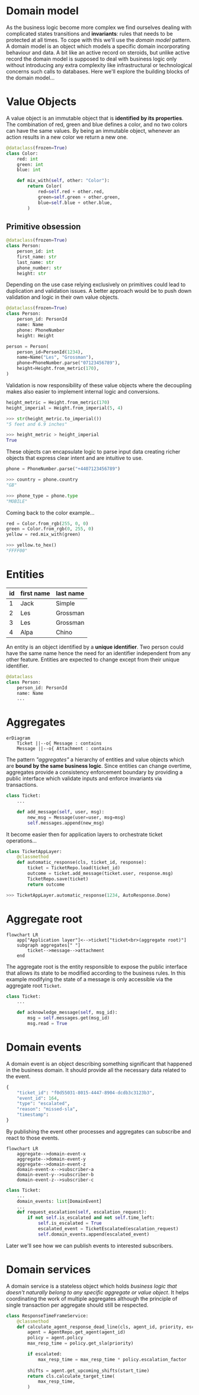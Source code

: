 # Domain model  

As the business logic become more complex we find ourselves dealing with complicated states transitions and **invariants**: rules that needs to be protected at all times. To cope with this we'll use the *domain model* pattern. A domain model is an object which models a specific domain incorporating behaviour and data. A bit like an active record on steroids, but unlike active record the domain model is supposed to deal with business logic only without introducing any extra complexity like infrastructural or technological concerns such calls to databases. Here we'll explore the building blocks of the domain model...  

# Value Objects  

A value object is an immutable object that is **identified by its properties**. The combination of red, green and blue defines a color, and no two colors can have the same values. By being an immutable object, whenever an action results in a new color we return a new one.  

```python
@dataclass(frozen=True)
class Color:
    red: int
    green: int
    blue: int

    def mix_with(self, other: "Color"):
        return Color(
            red=self.red + other.red,
            green=self.green + other.green,
            blue=self.blue + other.blue,
        )        
```

## Primitive obsession  

```python
@dataclass(frozen=True)
class Person:
    person_id: int
    first_name: str
    last_name: str
    phone_number: str
    height: str
```

Depending on the use case relying exclusively on primitives could lead to duplication and validation issues. A better approach would be to push down validation and logic in their own value objects.  

```python
@dataclass(frozen=True)
class Person:
    person_id: PersonId
    name: Name
    phone: PhoneNumber
    height: Height

person = Person(
    person_id=PersonId(1234),
    name=Name("Les", "Grossman"),
    phone=PhoneNumber.parse("07123456789"),
    height=Height.from_metric(170),
)
```

Validation is now responsibility of these value objects where the decoupling makes also easier to implement internal logic and conversions.  

```python
height_metric = Height.from_metric(170)
height_imperial = Height.from_imperial(5, 4)

>>> str(height_metric.to_imperial())
"5 feet and 6.9 inches"

>>> height_metric > height_imperial
True
```

These objects can encapsulate logic to parse input data creating richer objects that express clear intent and are intuitive to use.  

```python
phone = PhoneNumber.parse("+4407123456789")

>>> country = phone.country
"GB"

>>> phone_type = phone.type
"MOBILE"
```

Coming back to the color example...  

```python
red = Color.from_rgb(255, 0, 0)
green = Color.from_rgb(0, 255, 0)
yellow = red.mix_with(green)

>>> yellow.to_hex()
"FFFF00"
```

# Entities  

| id  | first name | last name |
| --- | ---------- | --------- |
| 1   | Jack       | Simple    |
| 2   | Les        | Grossman  |
| 3   | Les        | Grossman  |
| 4   | Alpa       | Chino     |

An entity is an object identified by a **unique identifier**. Two person could have the same name hence the need for an identifier independent from any other feature. Entities are expected to change except from their unique identifier.   

```python
@dataclass
class Person:
    person_id: PersonId
    name: Name
    ...
```

# Aggregates  

```mermaid
erDiagram
    Ticket ||--o{ Message : contains
    Message ||--o{ Attachment : contains
```

The pattern *"aggregates"* a hierarchy of entities and value objects which are **bound by the same business logic**. Since entities can change overtime, aggregates provide a consistency enforcement boundary by providing a public interface which validate inputs and enforce invariants via transactions.  

```python
class Ticket:
    ...

    def add_message(self, user, msg):
        new_msg = Message(user=user, msg=msg)
        self.messages.append(new_msg)
```

It become easier then for application layers to orchestrate ticket operations...  

```python
class TicketAppLayer:
    @classmethod
    def automatic_response(cls, ticket_id, response):
        ticket = TicketRepo.load(ticket_id)
        outcome = ticket.add_message(ticket.user, response.msg)
        TicketRepo.save(ticket)
        return outcome

>>> TicketAppLayer.automatic_response(1234, AutoResponse.Done)
```

# Aggregate root  

```mermaid
flowchart LR
    app["Application layer"]<-->ticket["ticket<br>(aggregate root)"]
    subgraph aggregates[" "]
        ticket-->message-->attachment
    end
```

The aggregate root is the entity responsible to expose the public interface that allows its state to be modified according to the business rules. In this example modifying the state of a message is only accessible via the aggregate root `Ticket`.  

```python
class Ticket:
    ...

    def acknowledge_message(self, msg_id):
        msg = self.messages.get(msg_id)
        msg.read = True
```

# Domain events  

A domain event is an object describing something significant that happened in the business domain. It should provide all the necessary data related to the event.  

```python
{
    "ticket_id": "f0d55031-8015-4447-8904-dcdb3c3123b3",
    "event_id": 164,
    "type": "escalated",
    "reason": "missed-sla",
    "timestamp": 
}
```

By publishing the event other processes and aggregates can subscribe and react to those events.  

```mermaid
flowchart LR
    aggregate-->domain-event-x
    aggregate-->domain-event-y
    aggregate-->domain-event-z
    domain-event-x-->subscriber-a
    domain-event-y-->subscriber-b
    domain-event-z-->subscriber-c
```

```python
class Ticket:
    ...
    domain_events: list[DomainEvent]
    ...
    def request_escalation(self, escalation_request):
        if not self.is_escalated and not self.time_left:
            self.is_escalated = True
            escalated_event = TicketEscalated(escalation_request)
            self.domain_events.append(escalated_event)
```

Later we'll see how we can publish events to interested subscribers.  

# Domain services  

A domain service is a stateless object which holds *business logic that doesn't naturally belong to any specific aggregate or value object*. It helps coordinating the work of multiple aggregates although the principle of single transaction per aggregate should still be respected.  

```python
class ResponseTimeFrameService:
    @classmethod
    def calculate_agent_response_dead_line(cls, agent_id, priority, escalated, start_time):
        agent = AgentRepo.get_agent(agent_id)
        policy = agent.policy
        max_resp_time = policy.get_sla(priority)

        if escalated:
            max_resp_time = max_resp_time * policy.escalation_factor
        
        shifts = agent.get_upcoming_shifts(start_time)
        return cls.calculate_target_time(
            max_resp_time,
        )
```